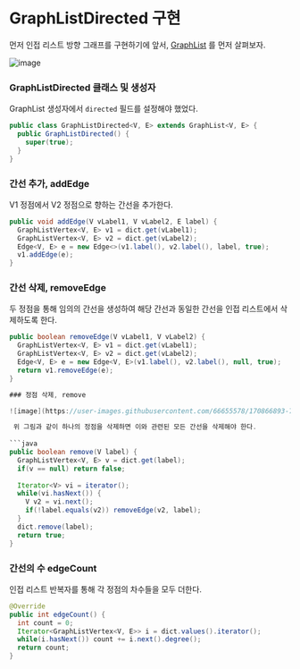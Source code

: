 GraphListDirected 구현
======================

먼저 인접 리스트 방향 그래프를 구현하기에 앞서, [GraphList](https://github.com/whdnjsdyd111/Data-Structure-Algorithm/blob/main/Data%20Structure/Graph%20%26%20Tree/GraphList%20%EA%B5%AC%ED%98%84.md) 를 먼저 살펴보자.

![image](https://user-images.githubusercontent.com/66655578/170864831-a52921de-45a1-43c7-b57c-759cae946912.png)

### GraphListDirected 클래스 및 생성자

GraphList 생성자에서 `directed` 필드를 설정해야 했었다.

```java
public class GraphListDirected<V, E> extends GraphList<V, E> {
  public GraphListDirected() {
    super(true);
  }
}
```

### 간선 추가, addEdge

V1 정점에서 V2 정점으로 향하는 간선을 추가한다.

```java
public void addEdge(V vLabel1, V vLabel2, E label) {
  GraphListVertex<V, E> v1 = dict.get(vLabel1);
  GraphListVertex<V, E> v2 = dict.get(vLabel2);
  Edge<V, E> e = new Edge<>(v1.label(), v2.label(), label, true);
  v1.addEdge(e);
}
```

### 간선 삭제, removeEdge

두 정점을 통해 임의의 간선을 생성하여 해당 간선과 동일한 간선을 인접 리스트에서 삭제하도록 한다.

```java
public boolean removeEdge(V vLabel1, V vLabel2) {
  GraphListVertex<V, E> v1 = dict.get(vLabel1);
  GraphListVertex<V, E> v2 = dict.get(vLabel2);
  Edge<V, E> e = new Edge<V, E>(v1.label(), v2.label(), null, true);
  return v1.removeEdge(e);
}

### 정점 삭제, remove

![image](https://user-images.githubusercontent.com/66655578/170866893-7ee4ef33-f88c-45cf-959c-1a79cbcb17d3.png)

 위 그림과 같이 하나의 정점을 삭제하면 이와 관련된 모든 간선을 삭제해야 한다.
 
```java
public boolean remove(V label) {
  GraphListVertex<V, E> v = dict.get(label);
  if(v == null) return false;
  
  Iterator<V> vi = iterator();
  while(vi.hasNext()) {
    V v2 = vi.next();
    if(!label.equals(v2)) removeEdge(v2, label);
  }
  dict.remove(label);
  return true;
}
```

### 간선의 수 edgeCount

인접 리스트 반복자를 통해 각 정점의 차수들을 모두 더한다.

```java
@Override
public int edgeCount() {
  int count = 0;
  Iterator<GraphListVertex<V, E>> i = dict.values().iterator();
  while(i.hasNext()) count += i.next().degree();
  return count;
}
